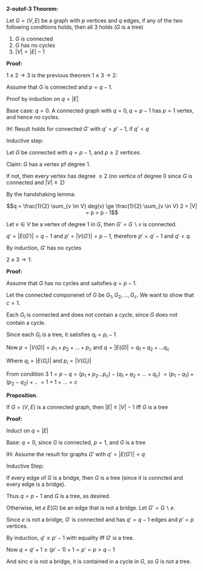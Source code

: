 **2-outof-3 Theorem:**

Let $G = (V,E)$ be a graph with $p$ vertices and $q$ edges, if any of the two following conditions holds, then all 3 holds ($G$ is a tree)

1. $G$ is connected
2. $G$ has no cycles
3. $|V| = |E| - 1$

**Proof:**

$1 \land 2 \to 3$ is the previous theorem
$1 \land 3 \to 2$:

Assume that $G$ is connected and $p = q - 1$.

Proof by induction on $q = |E|$

Base case: $q=0$. A connected graph with $q=0, q=p-1$ has $p = 1$ vertex, and hence no cycles.

IH:  Result holds for connected $G'$ with $q' = p' - 1$, if $q' < q$

Inductive step:

Let $G$ be connected with $q = p - 1$, and $p \ge 2$ vertices 

Claim: $G$ has a vertex pf degree 1.

If not, then every vertex has degree $\ge 2$
(no vertice of degree 0 since $G$ is connected and $|V| \ge 2$)

By the handshaking lemma:

$$q = \frac{1}{2} \sum_{v \in V} deg(v) \ge \frac{1}{2} \sum_{v \in V} 2 = |V| = p > p - 1$$

Let $v \in V$ be a vertex of degree 1 in $G$, then $G' = G \backslash v$ is connected.

$q' = |E(G')| = q -1$ and $p' = |V(G')| = p -1$, therefore $p' = q' - 1$ and $q' < q$.

By induction, $G'$ has no cycles

$2 \land 3 \to 1$:

**Proof:**

Assume that $G$ has no cycles and satisfies $q = p - 1$.

Let the connected componenet of $G$ be $G_1, G_2, ..., G_c$. We want to show that $c = 1$.

Each $G_i$ is connected and does not contain a cycle, since $G$ does not contain a cycle.

Since each $G_i$ is a tree, it satisfies $q_i = p_i - 1$

Now $p = |V(G)| = p_1 + p_2 + ... + p_c$
and $q = |E(G)| = q_1 + q_2 + ... q_c$

Where $q_i = |E(G_i)|$ and $p_i = |V(G_i)|$

From condition $3$
$1 = p - q = (p_1 + p_2 ... p_c) - (q_1 + q_2 + ... + q_c)$
$= (p_1 - q_1) + (p_2 - q_2) + ..$
$= 1 + 1 + ... = c$

**Proposition**.

If $G = (V,E)$ is a connected graph, then $|E| \ge |V| - 1$ iff $G$ is a tree

**Proof:**

Induct on $q = |E|$

Base: $q = 0$, since $G$ is connected, $p = 1$, and $G$ is a tree

IH: Assume the result for graphs $G'$ with $q' = |E(G')| < q$

Inductive Step: 

If every edge of $G$ is a bridge, then $G$ is a tree (since it is conncted and every edge is a bridge).

Thus $q = p - 1$ and $G$ is a tree, as desired.

Otherwise, let $e \ E(G)$ be an edge that is not a bridge. Let $G' = G \backslash e$.

Since $e$ is not a bridge, $G'$ is connected and has $q' = q - 1$ edges and $p' = p$ vertices.

By induction, $q' \ge p' - 1$ with equality iff $G'$ is a tree.

Now $q = q' + 1 \ge (p' - 1) + 1 = p' = p > q - 1$

And sinc $e$ is not a bridge, it is contained in a cycle in $G$, so $G$ is not a tree.

